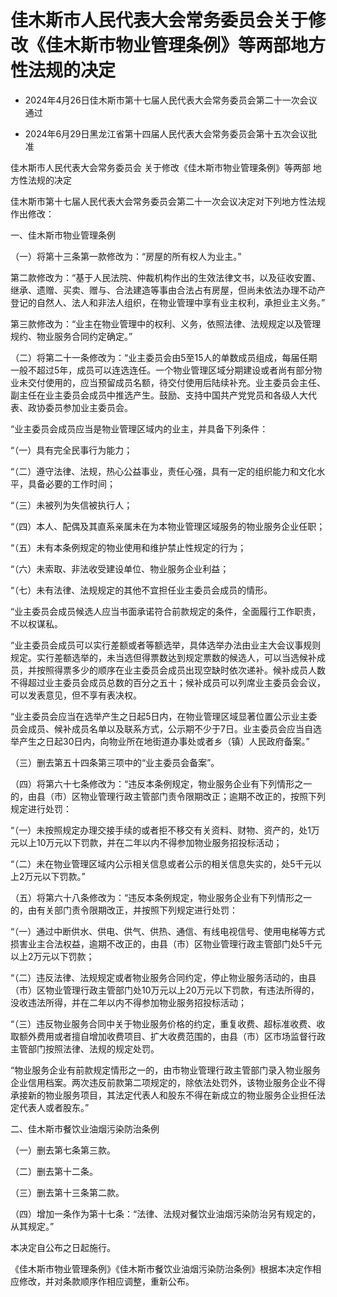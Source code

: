 # 佳木斯市人民代表大会常务委员会关于修改《佳木斯市物业管理条例》等两部地方性法规的决定

- 2024年4月26日佳木斯市第十七届人民代表大会常务委员会第二十一次会议通过

- 2024年6月29日黑龙江省第十四届人民代表大会常务委员会第十五次会议批准

<!-- INFO END -->

佳木斯市人民代表大会常务委员会 关于修改《佳木斯市物业管理条例》等两部 地方性法规的决定

佳木斯市第十七届人民代表大会常务委员会第二十一次会议决定对下列地方性法规作出修改：

一、佳木斯市物业管理条例

（一）将第十三条第一款修改为：“房屋的所有权人为业主。”

第二款修改为：“基于人民法院、仲裁机构作出的生效法律文书，以及征收安置、继承、遗赠、买卖、赠与、合法建造等事由合法占有房屋，但尚未依法办理不动产登记的自然人、法人和非法人组织，在物业管理中享有业主权利，承担业主义务。”

第三款修改为：“业主在物业管理中的权利、义务，依照法律、法规规定以及管理规约、物业服务合同约定确定。”

（二）将第二十一条修改为：“业主委员会由5至15人的单数成员组成，每届任期一般不超过5年，成员可以连选连任。一个物业管理区域分期建设或者尚有部分物业未交付使用的，应当预留成员名额，待交付使用后陆续补充。业主委员会主任、副主任在业主委员会成员中推选产生。鼓励、支持中国共产党党员和各级人大代表、政协委员参加业主委员会。

“业主委员会成员应当是物业管理区域内的业主，并具备下列条件：

“（一）具有完全民事行为能力；

“（二）遵守法律、法规，热心公益事业，责任心强，具有一定的组织能力和文化水平，具备必要的工作时间；

“（三）未被列为失信被执行人；

“（四）本人、配偶及其直系亲属未在为本物业管理区域服务的物业服务企业任职；

“（五）未有本条例规定的物业使用和维护禁止性规定的行为；

“（六）未索取、非法收受建设单位、物业服务企业利益；

“（七）未有法律、法规规定的其他不宜担任业主委员会成员的情形。

“业主委员会成员候选人应当书面承诺符合前款规定的条件，全面履行工作职责，不以权谋私。

“业主委员会成员可以实行差额或者等额选举，具体选举办法由业主大会议事规则规定。实行差额选举的，未当选但得票数达到规定票数的候选人，可以当选候补成员，并按照得票多少的顺序在业主委员会成员出现空缺时依次递补。候补成员人数不得超过业主委员会成员总数的百分之五十；候补成员可以列席业主委员会会议，可以发表意见，但不享有表决权。

“业主委员会应当在选举产生之日起5日内，在物业管理区域显著位置公示业主委员会成员、候补成员名单以及联系方式，公示期不少于7日。业主委员会应当自选举产生之日起30日内，向物业所在地街道办事处或者乡（镇）人民政府备案。”

（三）删去第五十四条第三项中的“业主委员会备案”。

（四）将第六十七条修改为：“违反本条例规定，物业服务企业有下列情形之一的，由县（市）区物业管理行政主管部门责令限期改正；逾期不改正的，按照下列规定进行处罚：

“（一）未按照规定办理交接手续的或者拒不移交有关资料、财物、资产的，处1万元以上10万元以下罚款，并在二年以内不得参加物业服务招投标活动；

“（二）未在物业管理区域内公示相关信息或者公示的相关信息失实的，处5千元以上2万元以下罚款。”

（五）将第六十八条修改为：“违反本条例规定，物业服务企业有下列情形之一的，由有关部门责令限期改正，并按照下列规定进行处罚：

“（一）通过中断供水、供电、供气、供热、通信、有线电视信号、使用电梯等方式损害业主合法权益，逾期不改正的，由县（市）区物业管理行政主管部门处5千元以上2万元以下罚款；

“（二）违反法律、法规规定或者物业服务合同约定，停止物业服务活动的，由县（市）区物业管理行政主管部门处10万元以上20万元以下罚款，有违法所得的，没收违法所得，并在二年以内不得参加物业服务招投标活动；

“（三）违反物业服务合同中关于物业服务价格的约定，重复收费、超标准收费、收取额外费用或者擅自增加收费项目、扩大收费范围的，由县（市）区市场监督行政主管部门按照法律、法规的规定处罚。

“物业服务企业有前款规定情形之一的，由市物业管理行政主管部门录入物业服务企业信用档案。两次违反前款第二项规定的，除依法处罚外，该物业服务企业不得承接新的物业服务项目，其法定代表人和股东不得在新成立的物业服务企业担任法定代表人或者股东。”

二、佳木斯市餐饮业油烟污染防治条例

（一）删去第七条第三款。

（二）删去第十二条。

（三）删去第十三条第二款。

（四）增加一条作为第十七条：“法律、法规对餐饮业油烟污染防治另有规定的，从其规定。”

本决定自公布之日起施行。

《佳木斯市物业管理条例》《佳木斯市餐饮业油烟污染防治条例》根据本决定作相应修改，并对条款顺序作相应调整，重新公布。
